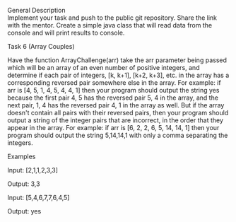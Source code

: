 General Description    
Implement your task and push to the public git repository. Share the link with the mentor. Create a simple java class that will read data from the console and will print results to console.

Task 6 (Array Couples)

Have the function ArrayChallenge(arr) take the arr parameter being passed which will be an array of an even number of positive integers, and determine if each pair of integers, [k, k+1], [k+2, k+3], etc. in the array has a corresponding reversed pair somewhere else in the array. For example: if arr is [4, 5, 1, 4, 5, 4, 4, 1] then your program should output the string yes because the first pair 4, 5 has the reversed pair 5, 4 in the array, and the next pair, 1, 4 has the reversed pair 4, 1 in the array as well. But if the array doesn't contain all pairs with their reversed pairs, then your program should output a string of the integer pairs that are incorrect, in the order that they appear in the array.
For example: if arr is [6, 2, 2, 6, 5, 14, 14, 1] then your program should output the string 5,14,14,1 with only a comma separating the integers.

Examples

Input: [2,1,1,2,3,3]

Output: 3,3


Input: [5,4,6,7,7,6,4,5]

Output: yes